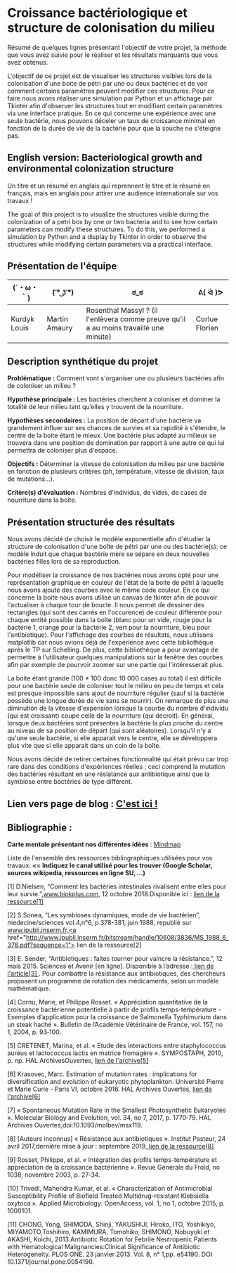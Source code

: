 # Croissance bactériologique et structure de colonisation du milieu

Résumé de quelques lignes présentant l'objectif de votre projet, la méthode que vous avez suivie pour le réaliser et les résultats marquants que vous avez obtenus.
 

L'objectif de ce projet est de visualiser les structures visibles lors de la colonisation d'une boite de pétri par une ou deux bactéries et de voir comment certains paramètres peuvent modifier ces structures.
Pour ce faire nous avons réaliser une simulation par Python et un affichage par Tkinter afin d'observer les structures tout en modifiant certain paramètres via une interface pratique.
En ce qui concerne une expérience avec une seule bactérie, nous pouvons déceler un taux de croissance minimal en fonction de la durée de vie de la bactérie pour que la souche ne s'éteigne pas. 


## English version: Bacteriological growth and environmental colonization structure

Un titre et un résumé en anglais qui reprennent le titre et le résumé en français, mais en anglais pour attirer une audience internationale sur vos travaux !


The goal of this project is to visualize the structures visible during the colonization of a petri box by one or two bacteria and to see how certain parameters can modify these structures.
To do this, we performed a simulation by Python and a display by Tkinter in order to observe the structures while modifying certain parameters via a practical interface.

## Présentation de l'équipe

|(´・ω・｀)| ( ͡° ͜ʖ ͡°) | ಠ_ಠ | ᕕ( ᐛ )ᕗ |
|-----|-----|-----|-----|
| Kurdyk Louis| Martin Amaury | Rosenthal Massyl ? (il l'enlèvera comme preuve qu'il a au moins travaillé une minute) | Corlue Florian |


## Description synthétique du projet

**Problématique :** Comment vont s'organiser une ou plusieurs bactéries afin de coloniser un milieu ?

**Hypothèse principale :** Les bactéries cherchent à coloniser et dominer la totalité de leur milieu tant qu’elles y trouvent de la nourriture.

**Hypothèses secondaires :** 
La position de départ d'une bactérie va grandement influer sur ses chances de survies et sa rapidité à s'étendre, le centre de la boite étant le mieux.
Une bactérie plus adapté au milieux se trouvera dans une position de domination par rapport à une autre ce qui lui permettra de coloniser plus d'espace.

**Objectifs :** Déterminer la vitesse de colonisation du milieu par une bactérie en fonction de plusieurs critères (ph, température, vitesse de division, taux de mutations...).

**Critère(s) d'évaluation :** Nombres d'individus, de vides, de cases de nourriture dans la boîte.

## Présentation structurée des résultats

Nous avons décidé de choisir le modèle exponentielle afin d'étudier la structure de colonisation d'une boîte de pétri par une ou des bactérie(s):
ce modèle induit que chaque bactérie mère se sépare en deux nouvelles bactéries filles lors de sa reproduction.

Pour modéliser la croissance de nos bactéries nous avons opté pour une représentation graphique en couleur de l'état de la boite de pétri à laquelle nous avons ajouté des courbes avec le même code couleur.
En ce qui concerne la boite nous avons utilisé un canvas de tkinter afin de pouvoir l'actualiser à chaque tour de boucle. 
Il nous permet de dessiner des rectangles (qui sont des carrés en l'occurence) de couleur différente pour chaque entité possible dans la boîte (blanc pour un vide, rouge pour la bactérie 1, orange pour la bactérie 2, vert pour la nourriture, bleu pour l'antibiotique).
Pour l'affichage des courbes de résultats, nous utilisons matplotlib car nous avions déjà de l'expérience avec cette bibliothèque après le TP sur Schelling.
De plus, cette bibliothèque a pour avantage de permettre à l'utilisateur quelques manipulations sur la fenêtre des courbes afin par exemple de pourvoir zoomer sur une partie qui l'intéresserait plus.

La boite étant grande (100 * 100 donc 10 000 cases au total) il est difficile pour une bactérie seule de coloniser tout le milieu en peu de temps et cela est presque impossible sans ajout de nourriture régulier (sauf si la bactérie possède une longue durée de vie sans se nourrir).
On remarque de plus une diminution de la vitesse d'expension lorsque la courbe du nombre d'individu (qui est croissant) coupe celle de la nourriture (qui décroit).
En général, lorsque deux bactéries sont présentes la bactérie la plus proche du centre au niveau de sa position de départ (qui sont aléatoires).
Lorsqu'il n'y a qu'une seule bactérie, si elle apparait vers le centre, elle se développera plus vite que si elle apparait dans un coin de la boîte.

Nous avons décidé de retirer certaines fonctionnalité qui était prévu car trop rare dans des conditions d'expériences réelles ; ceci comprend la mutation des bactéries résultant en une résiatance aux antibiotique ainsi que la symbiose entre bactéries de type différent.


## Lien vers page de blog : <a href="blog.html"> C'est ici ! </a>

## Bibliographie :

**Carte mentale présentant nos différentes idées** : <a href="https://cdn.discordapp.com/attachments/690215408917282943/694206338603155466/Mindmap.jpg"> Mindmap </a> 

Liste de l'ensemble des ressources bibliographiques utilisées pour vos travaux. **<= Indiquez le canal utilisé pour les trouver (Google Scholar, sources wikipedia, ressources en ligne SU, ...)**


[1] D.Nielsen, “Comment les bactéries intestinales rivalisent entre elles pour leur survie.”,www.biokplus.com, 12 octobre 2018.Disponible ici : <a href="https://www.biokplus.com/blog/fr_CA/les-bacteries-vous/comment-bacteries-intestinales-rivalisent-entre-elles-pour-leur-survie"> lien de la ressource[1] </a>

[2] S.Sonea, “Les symbioses dynamiques, mode de vie bactérien”, medecine/sciences vol.4,n°6, p.378-381, juin 1988, republié sur www.ipubli.inserm.fr,<a href="http://www.ipubli.inserm.fr/bitstream/handle/10608/3836/MS_1988_6_378.pdf?sequence=1"> lien de la ressource[2] </a>

[3] E. Sender, “Antibiotiques : faites tourner pour vaincre la résistance.”, 12 mais 2015. Sciences et Avenir [en ligne]. Disponible à l’adresse :<a href="https://www.sciencesetavenir.fr/sante/antibiotiques-faites-tourner-pour-vaincre-la-resistance_28043"> lien de l'article[3] </a>. Pour combattre la résistance aux antibiotiques, des chercheurs proposent un programme de rotation des médicaments, selon un modèle mathématique.

[4] Cornu, Marie, et Philippe Rosset. « Appréciation quantitative de la croissance bactérienne potentielle à partir de profils temps-température - Exemples d’application pour la croissance de Salmonella Typhimurium dans un steak haché ». Bulletin de l’Académie Vétérinaire de France, vol. 157, no 1, 2004, p. 93‑100.

[5] CRETENET, Marina, et al. « Etude des interactions entre staphylococcus aureus et lactococcus lactis en matrice fromagère ». SYMPOSTAPH, 2010, p. np. HAL ArchivesOuvertes, <a href="https://hal.archives-ouvertes.fr/hal-01454348."> lien de l'archive[5] </a>

[6] Krasovec, Marc. Estimation of mutation rates : implications for diversification and evolution of eukaryotic phytoplankton. Université Pierre et Marie Curie - Paris VI, octobre 2016. HAL Archives Ouvertes, <a href="https://tel.archives-ouvertes.fr/tel-01647210."> lien de l'archive[6] </a>

[7] « Spontaneous Mutation Rate in the Smallest Photosynthetic Eukaryotes ». Molecular Biology and Evolution, vol. 34, no 7, 2017, p. 1770‑79. HAL Archives Ouvertes,doi:10.1093/molbev/msx119.

[8] [Auteurs inconnus] « Résistance aux antibiotiques ». Institut Pasteur, 24 avril 2017,dernière mise à jour : septembre 2019,<a href="https://www.pasteur.fr/fr/centre-medical/fiches-maladies/resistance-aux-antibiotiques."> lien de la ressource[8] </a>

[9] Rosset, Philippe, et al. « Intégration des profils temps-température et appréciation de la croissance bactérienne ». Revue Générale du Froid, no 1038, novembre 2003, p. 27‑34.

[10] Trivedi, Mahendra Kumar, et al. « Characterization of Antimicrobial Susceptibility Profile of Biofield Treated Multidrug-resistant Klebsiella oxytoca ». Applied Microbiology: OpenAccess, vol. 1, no 1, octobre 2015, p. 1000101.

[11] CHONG, Yong, SHIMODA, Shinji, YAKUSHIJI, Hiroko, ITO, Yoshikiyo, MIYAMOTO,Toshihiro, KAMIMURA, Tomohiko, SHIMONO, Nobuyuki et AKASHI, Koichi, 2013.Antibiotic Rotation for Febrile Neutropenic Patients with Hematological Malignancies:Clinical Significance of Antibiotic Heterogeneity. PLOS ONE. 23 janvier 2013. Vol. 8, n° 1,pp. e54190. DOI 10.1371/journal.pone.0054190.
